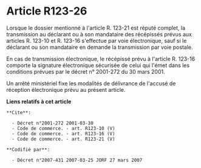 # Article R123-26

Lorsque le dossier mentionné à l'article R. 123-21 est réputé complet, la transmission au déclarant ou à son mandataire des
récépissés prévus aux articles R. 123-10 et R. 123-16 s'effectue par voie électronique, sauf si le déclarant ou son
mandataire en demande la transmission par voie postale.

En cas de transmission électronique, le récépissé prévu à l'article R. 123-16 comporte la signature électronique sécurisée de
celui qui l'émet dans les conditions prévues par le décret n° 2001-272 du 30 mars 2001.

Un arrêté ministériel fixe les modalités de délivrance de l'accusé de réception électronique prévu au présent article.

**Liens relatifs à cet article**

	**Cite**:

	  - Décret n°2001-272 2001-03-30
	  - Code de commerce. - art. R123-10 (V)
	  - Code de commerce. - art. R123-16 (V)
	  - Code de commerce. - art. R123-21 (V)

	**Codifié par**:

	  - Décret n°2007-431 2007-03-25 JORF 27 mars 2007
